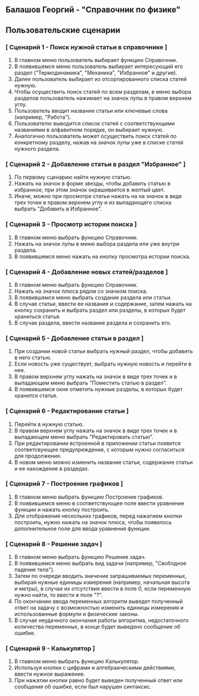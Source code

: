 ## Балашов Георгий - "Справочник по физике"
## Пользовательские сценарии

### [ Сценарий 1 - Поиск нужной статьи в справочнике ]

1. В главном меню пользователь выбирает функцию Справочник.
2. В появившемся меню пользователь выбирает интересующий его раздел ("Термодинамика", "Механика", "Избранное" и другие).
3. Далее пользователь выбирает из отсортированного списка статей нужную.
4. Чтобы осуществить поиск статей по всем разделам, в меню выбора разделов пользователь нажимает на значок лупы в правом верхнем углу.
5. Пользователь вводит название статьи или ключевые слова (например, "Работа").
6. Пользователю выводится список статей с соответствующими названиями в алфавитном порядке, он выбирает нужную.
7. Аналогично пользователь может осуществить поиск статей по конкретному разделу, нажав на значок лупы уже в списке статей нужного раздела.

### [ Сценарий 2 - Добавление статьи в раздел "Избранное" ]

1. По первому сценарию найти нужную статью.
2. Нажать на значок в форме звезды, чтобы добавить статью в избранное, при этом значок окрашивается в желтый цвет. 
3. Иначе, можно при просмотре статьи нажать на на значок в виде трех точек в правом верхнем углу и из выпадающего списка выбрать "Добавить в Избранное".

### [ Сценарий 3 - Просмотр истории поиска ]

1. В главном меню выбрать функцию Справочник.
2. Нажать на значок лупы в меню выбора раздела или уже внутри раздела.
3. В появившемся меню нажать на кнопку просмотра истории поиска.

### [ Сценарий 4 - Добавление новых статей/разделов ]

1. В главном меню выбрать функцию Справочник.
2. Нажать на значок плюса рядом со значком поиска.
3. В появившемся меню выбрать создание раздела или статьи.
4. В случае статьи, ввести ее название и содержание, затем нажать на кнопку сохранить и выбрать раздел или разделы, в которых будет храниться статья.
5. В случае раздела, ввести название раздела и сохранить его.

### [ Сценарий 5 - Добавление cтатьи в раздел ]

1. При создании новой статьи выбрать нужный раздел, чтобы добавить в него статью.
2. Если новость уже существует, выбрать нужную новость и перейти в нее.
3. В правом верхнем углу нажать на значок в виде трех точек и в выпадающем меню выбрать "Поместить статью в раздел".
4. В появившемся окне отметить нужные разделы, в которых будет хранится статья.

### [ Сценарий 6 - Редактирование статьи ]

1. Перейти в нужную статью.
2. В правом верхнем углу нажать на значок в виде трех точек и в выпадающем меню выбрать "Редактировать статью".
3. При редактировании встроенной в приложении статьи появится соответсвующее предупреждение, с которым нужно согласиться для продолжения.
4. В новом меню можно изменить название статьи, содержание статьи и ее нахождение в раздедах.

### [ Сценарий 7 - Построение графиков ]

1. В главном меню выбрать функцию Построение графиков.
2. В появившемся меню в соответствующее поле ввести уравнение функции и нажать кнопку построить.
3. Для отображения нескольких графиков, перед нажатием кнопки построить, нужно нажать на значок плюса, чтобы появилось дополнительное поле для ввода уравнения функции.

### [ Сценарий 8 - Решение задач ]

1. В главном меню выбрать функцию Решение задач.
2. В появившемся меню выбрать вид задачи (например, "Свободное падение тела").
3. Затем по очереди вводить значение запрашиваемых переменных, выбирая нужные единицы измерения (например, начальная высота и метры), в случае их отсутствия ввести в поле 0, если переменную нужно найти, то ввести в поле "?".
4. По окончанию ввода переменных алгоритм выведет полученный ответ на задачу с возможностью изменить единицы измерения и использованные формули и физические законы.
5. В случае неудачного окончания работы алгоритма, недостаточного количества переменных, в конце будет выведено сообщение об ошибке.

### [ Сценарий 9 - Калькулятор ]

1. В главном меню выбрать функцию Калькулятор.
2. Используя кнопки с цифрами и алгебраическими действиями, ввести нужное выражение.
3. При нажатии кнопки равно будет выведен полученный ответ или сообщения об ошибке, если был нарушен синтаксис.
